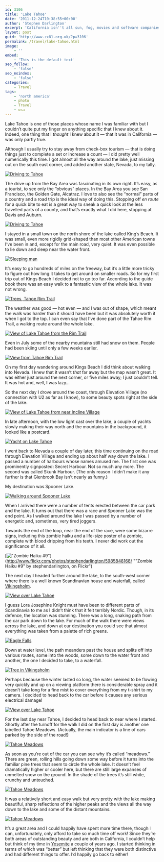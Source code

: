 ```yaml
---
id: 3106
title: 'Lake Tahoe'
date: '2011-12-24T10:38:55+00:00'
author: 'Stephen Darlington'
excerpt: 'California isn''t all sun, fog, movies and software companies. There are also mountains and lakes, as I found when I visited Lake Tahoe.'
layout: post
guid: 'http://www.zx81.org.uk/?p=3106'
permalink: /travel/lake-tahoe.html
image:
    - ''
embed:
    - 'This is the default text'
seo_follow:
    - 'false'
seo_noindex:
    - 'false'
categories:
    - Travel
tags:
    - 'north america'
    - photo
    - Travel
    - usa
---
```


Lake Tahoe is one of those places whose name I was familiar with but I couldn’t quite put my finger on anything specific that I knew about it. Indeed, one thing that I *thought* I knew about it — that it was in California — was only partly true.

Although I usually try to stay away from check-box tourism — that is doing things just to complete a set or increase a count — I did pretty well numerically this time. I got almost all the way around the lake, just missing out on the south east corner, and added another state, Nevada, to my tally.

[![Driving to Tahoe](https://i0.wp.com/farm7.static.flickr.com/6150/5985281139_20df323542.jpg?resize=500%2C333)](http://www.flickr.com/photos/stephendarlington/5985281139/ "Driving to Tahoe by stephendarlington, on Flickr")

The drive up from the Bay Area was fascinating in its own right. It’s easy, as a tourist, to see only the “obvious” places. In the Bay Area you see San Francisco, the Golden Gate, Alcatraz. I love to also see the “normal” parts of a country and a road trip is the ideal way of doing this. Stopping off *en route* for a quick bite to eat is a great way to sneak a quick look at the less travelled parts of a county, and that’s exactly what I did here, stopping at Davis and Auburn.

[![Driving to Tahoe](https://i0.wp.com/farm7.static.flickr.com/6022/5985843720_ee31acd6ff.jpg?resize=500%2C333)](http://www.flickr.com/photos/stephendarlington/5985843720/ "Driving to Tahoe by stephendarlington, on Flickr")

I stayed in a small town on the north shore of the lake called King’s Beach. It was small, even more rigidly grid-shaped than most other American towns I’ve been in and, except for the main road, very quiet. It was even possible to lie down and sleep near the water front.

[![Sleeping man](https://i0.wp.com/farm7.static.flickr.com/6009/5985282183_305263fd99.jpg?resize=500%2C333)](http://www.flickr.com/photos/stephendarlington/5985282183/ "Sleeping man by stephendarlington, on Flickr")

It’s easy to go hundreds of miles on the freeway, but it’s a little more tricky to figure out how long it takes to get around on smaller roads. So for my first trip out of Kings Beach I decided not to go too far. According to the guide book there was an easy walk to a fantastic view of the whole lake. It was not wrong.

[![Trees, Tahoe Rim Trail](https://i0.wp.com/farm7.static.flickr.com/6140/5985844772_17fd42563d.jpg?resize=500%2C333)](http://www.flickr.com/photos/stephendarlington/5985844772/ "Trees, Tahoe Rim Trail by stephendarlington, on Flickr")

The weather was good — hot even — and I was out of shape, which meant the walk was harder than it should have been but it was absolutely worth it when I got to the top. I can even say that I’ve done part of the Tahoe Rim Trail, a walking route around the whole lake.

[![View of Lake Tahoe from the Rim Trail](https://i0.wp.com/farm7.static.flickr.com/6003/5985283229_1bdea33aa4.jpg?resize=500%2C333)](http://www.flickr.com/photos/stephendarlington/5985283229/ "View of Lake Tahoe from the Rim Trail by stephendarlington, on Flickr")

Even in July some of the nearby mountains still had snow on them. People had been skiing until only a few weeks earlier.

[![View from Tahoe Rim Trail](https://i0.wp.com/farm7.static.flickr.com/6133/5985283729_4fc5d9926f.jpg?resize=333%2C500)](http://www.flickr.com/photos/stephendarlington/5985283729/ "View from Tahoe Rim Trail by stephendarlington, on Flickr")

On my first day wandering around Kings Beach I did think about walking into Nevada. I knew that it wasn’t *that* far away but the map wasn’t great. It was either just around the next corner, or five miles away; I just couldn’t tell. It was hot and, well, I was lazy…

So the next day I drove around the coast, through Elevation Village (no connection with U2 as far as I know), to some beauty spots right at the side of the lake.

[![View of Lake Tahoe from near Incline Village](https://i0.wp.com/farm7.static.flickr.com/6026/5985846416_2bd327dc6e.jpg?resize=333%2C500)](http://www.flickr.com/photos/stephendarlington/5985846416/ "View of Lake Tahoe from near Incline Village by stephendarlington, on Flickr")

In late afternoon, with the low light cast over the lake, a couple of yachts slowly making their way north and the mountains in the background, it looked like a postcard.

[![Yacht on Lake Tahoe](https://i0.wp.com/farm7.static.flickr.com/6009/5985284733_33849d0d6d.jpg?resize=500%2C333)](http://www.flickr.com/photos/stephendarlington/5985284733/ "Yacht on Lake Tahoe by stephendarlington, on Flickr")

I went back to Nevada a couple of day later, this time continuing on the road through Elevation Village and ending up about half way down the lake. I passed a number of harbours whose names amused me. The first one was prominently signposted: Secret Harbour. Not so much any more. The second was called Skunk Harbour. (The only reason I didn’t make it any further is that Glenbrook Bay isn’t nearly as funny.)

My destination was Spooner Lake.

[![Walking around Spooner Lake](https://i0.wp.com/farm7.static.flickr.com/6009/5985847470_8076a00aac.jpg?resize=500%2C333)](http://www.flickr.com/photos/stephendarlington/5985847470/ "Walking around Spooner Lake by stephendarlington, on Flickr")

When I arrived there were a number of tents erected between the car park and the lake. It turns out that there was a race and Spooner Lake was the end point. As I walked around the lake I was passed by a number of energetic and, sometimes, very tired joggers.

Towards the end of the loop, near the end of the race, were some bizarre signs, including this zombie haiku and a life-size poster of a zombie, complete with blood dripping from his teeth. I never did work out the significance of it all.

[!["Zombie Haiku #9"](https://i0.wp.com/farm7.static.flickr.com/6008/5985848168_5a97001d34.jpg?resize=500%2C333)](http://www.flickr.com/photos/stephendarlington/5985848168/ ""Zombie Haiku #9" by stephendarlington, on Flickr")

The next day I headed further around the lake, to the south-west corner where there is a well known Scandinavian house and waterfall, called [Vikingsholm](http://www.vikingsholm.org/).

[![View over Lake Tahoe](https://i0.wp.com/farm7.static.flickr.com/6015/5985286627_bdd3037366.jpg?resize=500%2C333)](http://www.flickr.com/photos/stephendarlington/5985286627/ "View over Lake Tahoe by stephendarlington, on Flickr")

I guess Lora Josephine Knight must have been to different parts of Scandinavia to me as I didn’t think that it felt terribly Nordic. Though, in its defence, the location was stunning. There was a long, snaking path from the car park down to the lake. For much of the walk there were views across the lake, and down at our destination you could see that almost everything was taken from a palette of rich greens.

[![Eagle Falls](https://i0.wp.com/farm7.static.flickr.com/6148/5985287191_8edda39c89.jpg?resize=500%2C333)](http://www.flickr.com/photos/stephendarlington/5985287191/ "Eagle Falls by stephendarlington, on Flickr")

Down at water level, the path meanders past the house and splits off into various routes, some into the woods, some down to the water front and another, the one I decided to take, to a waterfall.

[![Tree in Vikingsholm](https://i0.wp.com/farm7.static.flickr.com/6014/5985287689_033df4a906.jpg?resize=500%2C333)](http://www.flickr.com/photos/stephendarlington/5985287689/ "Tree in Vikingsholm by stephendarlington, on Flickr")

Perhaps because the winter lasted so long, the water seemed to be flowing very quickly and up on a viewing platform there is considerable spray and it doesn’t take long for a fine mist to cover everything from my t-shirt to my camera. I decided to head back to the car before it causes any serious electrical damage!

[![View over Lake Tahoe](https://i0.wp.com/farm7.static.flickr.com/6020/5985288567_0d4769524f.jpg?resize=500%2C333)](http://www.flickr.com/photos/stephendarlington/5985288567/ "View over Lake Tahoe by stephendarlington, on Flickr")

For the last day near Tahoe, I decided to head back to near where I started. Shortly after the turnoff for the walk I did on the first day is another one labelled Tahoe Meadows. (Actually, the main indicator is a line of cars parked by the side of the road!)

[![Tahoe Meadows](https://i0.wp.com/farm7.static.flickr.com/6128/5985289065_4bd37b0219.jpg?resize=500%2C333)](http://www.flickr.com/photos/stephendarlington/5985289065/ "Tahoe Meadows by stephendarlington, on Flickr")

As soon as you’re out of the car you can see why it’s called “meadows.” There are green, rolling hills going down some way before it turns into the familiar pine trees that seem to circle the whole lake. It doesn’t feel dramatically higher or cooler here, but there are still large expanses of unmelted snow on the ground. In the shade of the trees it’s still white, crunchy and untouched.

[![Tahoe Meadows](https://i0.wp.com/farm7.static.flickr.com/6131/5985851714_89e8e8e65e.jpg?resize=500%2C333)](http://www.flickr.com/photos/stephendarlington/5985851714/ "Tahoe Meadows by stephendarlington, on Flickr")

It was a relatively short and easy walk but very pretty with the lake making beautiful, sharp reflections of the higher peaks and the views all the way down to the lake and some of the distant mountains.

[![Tahoe Meadows](https://i0.wp.com/farm7.static.flickr.com/6131/5985290329_03e9cc0509.jpg?resize=500%2C333)](http://www.flickr.com/photos/stephendarlington/5985290329/ "Tahoe Meadows by stephendarlington, on Flickr")

It’s a great area and I could happily have spent more time there, though I can, unfortunately, only afford to take so much time off work! Since they’re both areas of outstanding beauty and are both in California, I couldn’t help but think of my time in [Yosemite](http://www.zx81.org.uk/travel/yosemite.html) a couple of years ago. I started thinking in terms of which was “better” but left thinking that they were both distinctive and had different things to offer. I’d happily go back to either!